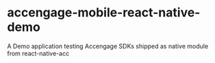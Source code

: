 # accengage-mobile-react-native-demo
A Demo application testing Accengage SDKs shipped as native module from react-native-acc 
